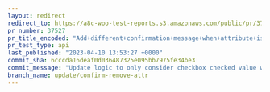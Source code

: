 ```yaml
---
layout: redirect
redirect_to: https://a8c-woo-test-reports.s3.amazonaws.com/public/pr/37527/api/index.html
pr_number: 37527
pr_title_encoded: "Add+different+confirmation+message+when+attribute+is+used+in+a+variation"
pr_test_type: api
last_published: "2023-04-10 13:53:27 +0000"
commit_sha: 6cccda16deaf0d036487325e095bb7975fe34be3
commit_message: "Update logic to only consider checkbox checked value when prompting m…"
branch_name: update/confirm-remove-attr
---
```

